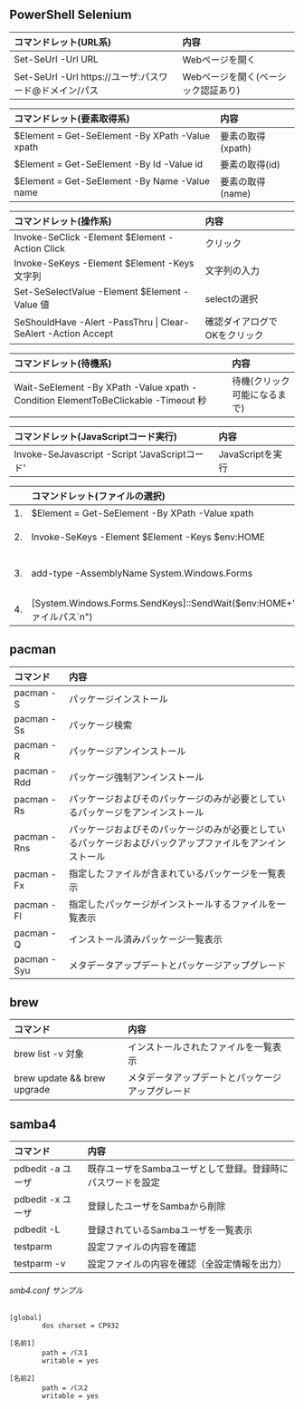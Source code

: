 ## PowerShell Selenium

|コマンドレット(URL系)|内容|
|:---|:---|
|Set-SeUrl -Url URL|Webページを開く|
|Set-SeUrl -Url https://ユーザ:パスワード@ドメイン/パス|Webページを開く(ベーシック認証あり)|

|コマンドレット(要素取得系)|内容|
|:---|:---|
|$Element = Get-SeElement -By XPath -Value xpath|要素の取得(xpath)|
|$Element = Get-SeElement -By Id -Value id|要素の取得(id)|
|$Element = Get-SeElement -By Name -Value name|要素の取得(name)|

|コマンドレット(操作系)|内容|
|:---|:---|
|Invoke-SeClick -Element $Element -Action Click|クリック|
|Invoke-SeKeys -Element $Element -Keys 文字列|文字列の入力|
|Set-SeSelectValue -Element $Element -Value 値|selectの選択|
|SeShouldHave -Alert -PassThru \| Clear-SeAlert -Action Accept|確認ダイアログでOKをクリック|

|コマンドレット(待機系)|内容|
|:---|:---|
|Wait-SeElement -By XPath -Value xpath -Condition ElementToBeClickable -Timeout 秒|待機(クリック可能になるまで)|

|コマンドレット(JavaScriptコード実行)|内容|
|:---|:---|
|Invoke-SeJavascript -Script 'JavaScriptコード'|JavaScriptを実行|

||コマンドレット(ファイルの選択)|内容|
|:---|:---|:---|
|1.|$Element = Get-SeElement -By XPath -Value xpath|要素の取得(xpath)|
|2.|Invoke-SeKeys -Element $Element -Keys $env:HOME|ファイル選択ダイアログを表示|
|3.|add-type -AssemblyName System.Windows.Forms|.NETのSystem.Windows.Formsを使うために読み込み|
|4.|[System.Windows.Forms.SendKeys]::SendWait($env:HOME+"ファイルパス`n")|ファイルパスの入力と選択|

## pacman

|コマンド|内容|
|:---|:---|
|pacman -S|パッケージインストール|
|pacman -Ss|パッケージ検索|
|pacman -R|パッケージアンインストール|
|pacman -Rdd|パッケージ強制アンインストール|
|pacman -Rs|パッケージおよびそのパッケージのみが必要としているパッケージをアンインストール|
|pacman -Rns|パッケージおよびそのパッケージのみが必要としているパッケージおよびバックアップファイルをアンインストール|
|pacman -Fx|指定したファイルが含まれているパッケージを一覧表示|
|pacman -Fl|指定したパッケージがインストールするファイルを一覧表示|
|pacman -Q|インストール済みパッケージ一覧表示|
|pacman -Syu|メタデータアップデートとパッケージアップグレード|

## brew

|コマンド|内容|
|:---|:---|
|brew list -v 対象|インストールされたファイルを一覧表示|
|brew update && brew upgrade|メタデータアップデートとパッケージアップグレード|

## samba4

|コマンド|内容|
|:---|:---|
|pdbedit -a ユーザ|既存ユーザをSambaユーザとして登録。登録時にパスワードを設定|
|pdbedit -x ユーザ|登録したユーザをSambaから削除|
|pdbedit -L|登録されているSambaユーザを一覧表示|
|testparm|設定ファイルの内容を確認|
|testparm -v|設定ファイルの内容を確認（全設定情報を出力）|

###### smb4.conf サンプル

    [global]
            dos charset = CP932
    
    [名前1]
            path = パス1
            writable = yes
    
    [名前2]
            path = パス2
            writable = yes
